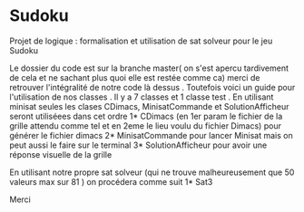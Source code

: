 # Sudoku
Projet de logique : formalisation et utilisation de sat solveur pour le jeu Sudoku

Le dossier du code  est sur la branche master( on s'est apercu tardivement de cela et ne sachant plus quoi elle est restée comme ca) merci de retrouver l'intégralité de notre code là dessus .
Toutefois voici un guide pour l'utilisation de nos classes .
Il y a 7 classes et 1 classe test .
En utilisant minisat seules les clases CDimacs, MinisatCommande et SolutionAfficheur seront utiliséees dans cet ordre 
 1* CDimacs (en 1er param le fichier de la grille attendu comme tel et en 2eme le lieu voulu du fichier Dimacs) pour générer le fichier dimacs
 2* MinisatCommande pour lancer Minisat mais on peut aussi le faire sur le terminal
 3* SolutionAfficheur pour avoir une réponse visuelle de la grille 

 En utilisant notre propre sat solveur (qui ne trouve malheureusement que 50 valeurs max sur 81 ) on procédera comme suit
  1* Sat3













Merci 

